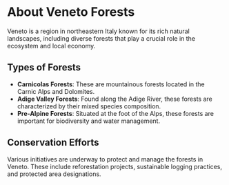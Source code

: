 # About Veneto Forests

Veneto is a region in northeastern Italy known for its rich natural landscapes, including diverse forests that play a crucial role in the ecosystem and local economy.

## Types of Forests

- **Carnicolas Forests**: These are mountainous forests located in the Carnic Alps and Dolomites.
- **Adige Valley Forests**: Found along the Adige River, these forests are characterized by their mixed species composition.
- **Pre-Alpine Forests**: Situated at the foot of the Alps, these forests are important for biodiversity and water management.

## Conservation Efforts

Various initiatives are underway to protect and manage the forests in Veneto. These include reforestation projects, sustainable logging practices, and protected area designations.